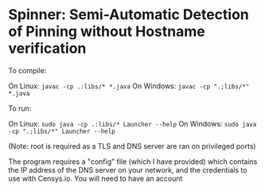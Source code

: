 # Spinner: Semi-Automatic Detection of Pinning without Hostname verification

To compile:

On Linux: ```javac -cp .:libs/* *.java```
On Windows: ```javac -cp ".;libs/*" *.java```

To run:

On Linux: ```sudo java -cp .:libs/* Launcher --help```
On Windows: ```sudo java -cp ".;libs/*" Launcher --help```


(Note: root is required as a TLS and DNS server are ran on privileged ports)

The program requires a "config" file (which I have provided) which
contains the IP address of the DNS server on your network, and the
credentials to use with Censys.io. You will need to have an account 

